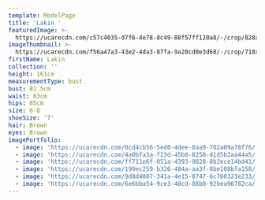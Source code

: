 ```yaml
---
template: ModelPage
title: 'Lakin '
featuredImage: >-
  https://ucarecdn.com/c57c4035-d7f6-4e78-8c49-88f57ff120a8/-/crop/828x552/0,150/-/preview/
imageThumbnail: >-
  https://ucarecdn.com/f56a47a3-43e2-4da3-87fa-9a20cd0e3d68/-/crop/718x969/66,27/-/preview/
firstName: Lakin
collection: ''
height: 161cm
measurementType: bust
bust: 81.5cm
waist: 63cm
hips: 85cm
size: 6-8
shoeSize: '7'
hair: Brown
eyes: Brown
imagePortfolio:
  - image: 'https://ucarecdn.com/0cd4cb56-5ed0-4dee-8aa9-702a09a78f76/'
  - image: 'https://ucarecdn.com/4a0bfa3a-f23d-45b8-8258-d1d5b2aa44a5/'
  - image: 'https://ucarecdn.com/ff711e6f-051a-4393-9828-8b2ece14bd41/'
  - image: 'https://ucarecdn.com/199ec259-b326-484a-aa3f-8be108bfa158/'
  - image: 'https://ucarecdn.com/9d8d4007-341a-4e15-8747-6c760323e233/'
  - image: 'https://ucarecdn.com/6e6bba54-9ce3-40cd-88b0-92bea96782ca/'
---
```


